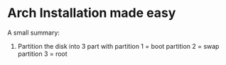 # Arch Installation made easy

A small summary:

1. Partition the disk into 3 part with
partition 1 = boot
partition 2 = swap
partition 3 = root

